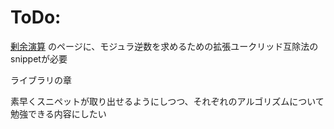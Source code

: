 # ToDo:

[剰余演算](routines/modulo.md) のページに、モジュラ逆数を求めるための拡張ユークリッド互除法のsnippetが必要

ライブラリの章

素早くスニペットが取り出せるようにしつつ、それぞれのアルゴリズムについて勉強できる内容にしたい

